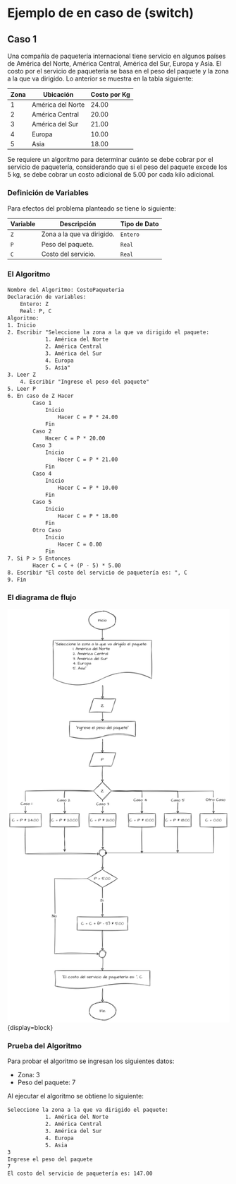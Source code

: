 # Ejemplo de en caso de (switch)

## Caso 1

Una compañía de paquetería internacional tiene servicio en algunos países
de América del Norte, América Central, América del Sur, Europa y Asia. El
costo por el servicio de paquetería se basa en el peso del paquete y la zona a
la que va dirigido. Lo anterior se muestra en la tabla siguiente:

| Zona | Ubicación         | Costo por Kg |
|------|-------------------|--------------|
| 1    | América del Norte | 24.00        |
| 2    | América Central   | 20.00        |
| 3    | América del Sur   | 21.00        |
| 4    | Europa            | 10.00        |
| 5    | Asia              | 18.00        |

Se requiere un algoritmo para determinar cuánto se debe cobrar por el
servicio de paquetería, considerando que si el peso del paquete excede los
5 kg, se debe cobrar un costo adicional de 5.00 por cada kilo adicional.

### Definición de Variables

Para efectos del problema planteado se tiene lo siguiente:

| Variable | Descripción                | Tipo de Dato |
|----------|----------------------------|--------------|
| `Z`      | Zona a la que va dirigido. | `Entero`     |
| `P`      | Peso del paquete.          | `Real`       |
| `C`      | Costo del servicio.        | `Real`       |

### El Algoritmo

```text
Nombre del Algoritmo: CostoPaqueteria
Declaración de variables: 
    Entero: Z
    Real: P, C
Algoritmo:
1. Inicio
2. Escribir "Seleccione la zona a la que va dirigido el paquete:
            1. América del Norte
            2. América Central
            3. América del Sur
            4. Europa
            5. Asia"
3. Leer Z
    4. Escribir "Ingrese el peso del paquete"
5. Leer P
6. En caso de Z Hacer
        Caso 1
            Inicio
                Hacer C = P * 24.00
            Fin
        Caso 2
            Hacer C = P * 20.00
        Caso 3
            Inicio
                Hacer C = P * 21.00
            Fin
        Caso 4
            Inicio
                Hacer C = P * 10.00
            Fin
        Caso 5
            Inicio
                Hacer C = P * 18.00
            Fin
        Otro Caso
            Inicio
                Hacer C = 0.00
            Fin
7. Si P > 5 Entonces
        Hacer C = C + (P - 5) * 5.00
8. Escribir "El costo del servicio de paquetería es: ", C
9. Fin
```

### El diagrama de flujo

![switch_1.png](../images/ejemplos/switch_1.png){display=block}

### Prueba del Algoritmo

Para probar el algoritmo se ingresan los siguientes datos:

* Zona: 3
* Peso del paquete: 7

Al ejecutar el algoritmo se obtiene lo siguiente:

```text
Seleccione la zona a la que va dirigido el paquete:
            1. América del Norte
            2. América Central
            3. América del Sur
            4. Europa
            5. Asia
3
Ingrese el peso del paquete
7
El costo del servicio de paquetería es: 147.00
```

